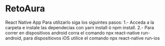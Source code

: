 # RetoAura
React Native App
Para utilizarlo siga los siguintes pasos:
  1.- Acceda a la carpeta e instale las dependecias con yarn install ó npm install.
  2.- Para correr en dispositivos android corra el comando npx react-native run-android, para dispositiovos iOS utilice el comando npx react-native run-ios


